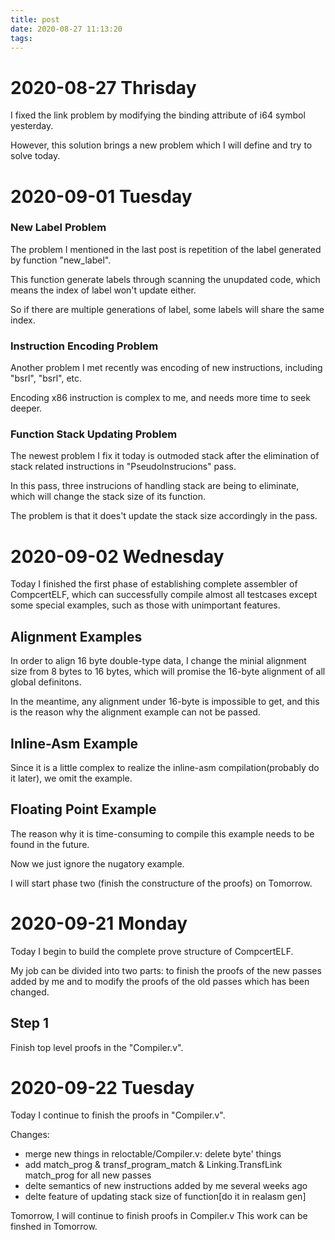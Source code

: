 ```yaml
---
title: post
date: 2020-08-27 11:13:20
tags:
---
```


# 2020-08-27 Thrisday

I fixed the link problem by modifying the binding attribute of i64 symbol yesterday.

However, this solution brings a new problem which I will define and try to solve today.

# 2020-09-01 Tuesday

### New Label Problem

The problem I mentioned in the last post is repetition of the label generated by function "new_label".

This function generate labels through scanning the unupdated code, which means the index of label won't update either.

So if there are multiple generations of label, some labels will share the same index.

### Instruction Encoding Problem

Another problem I met recently was encoding of new instructions, including "bsrl", "bsrl", etc.

Encoding x86 instruction is complex to me, and needs more time to seek deeper.

### Function Stack Updating Problem

The newest problem I fix it today is outmoded stack after the elimination of stack related instructions in "PseudoInstrucions" pass.

In this pass, three instrucions of handling stack are being to eliminate, which will change the stack size of its function.

The problem is that it does't update the stack size accordingly in the pass.

# 2020-09-02 Wednesday

Today I finished the first phase of establishing complete assembler of CompcertELF, which can successfully compile almost all 
testcases except some special examples, such as those with unimportant features.

## Alignment Examples

In order to align 16 byte double-type data, I change the minial alignment size from 8 bytes to 16 bytes, which will promise 
the 16-byte alignment of all global definitons.

In the meantime, any alignment under 16-byte is impossible to get, and this is the reason why the alignment example can not be
passed.

## Inline-Asm Example

Since it is a little complex to realize the inline-asm compilation(probably do it later), we omit the example.

## Floating Point Example

The reason why it is time-consuming to compile this example needs to be found in the future.

Now we just ignore the nugatory example.

I will start phase two (finish the constructure of the proofs) on Tomorrow.

# 2020-09-21 Monday

Today I begin to build the complete prove structure of CompcertELF.

My job can be divided into two parts: to finish the proofs of the new passes added by me and to modify the proofs of the old passes which has been changed.

## Step 1

Finish top level proofs in the "Compiler.v".

# 2020-09-22 Tuesday

Today I continue to finish the proofs in "Compiler.v". 

Changes:
+ merge new things in reloctable/Compiler.v: delete byte' things
+ add match_prog & transf_program_match & Linking.TransfLink match_prog for all new passes
+ delte semantics of new instructions added by me several weeks ago
+ delte feature of updating stack size of function[do it in realasm gen]

Tomorrow, I will continue to finish proofs in Compiler.v 
This work can be finshed in Tomorrow.

